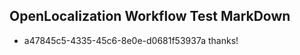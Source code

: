 ## OpenLocalization Workflow Test MarkDown
* a47845c5-4335-45c6-8e0e-d0681f53937a 
thanks!<!--HONumber=Mar16_HO4-->
